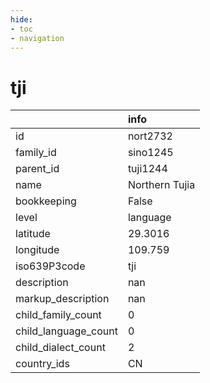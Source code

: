 ```yaml
---
hide:
- toc
- navigation
---
```

# tji
|                      | info           |
|:---------------------|:---------------|
| id                   | nort2732       |
| family_id            | sino1245       |
| parent_id            | tuji1244       |
| name                 | Northern Tujia |
| bookkeeping          | False          |
| level                | language       |
| latitude             | 29.3016        |
| longitude            | 109.759        |
| iso639P3code         | tji            |
| description          | nan            |
| markup_description   | nan            |
| child_family_count   | 0              |
| child_language_count | 0              |
| child_dialect_count  | 2              |
| country_ids          | CN             |